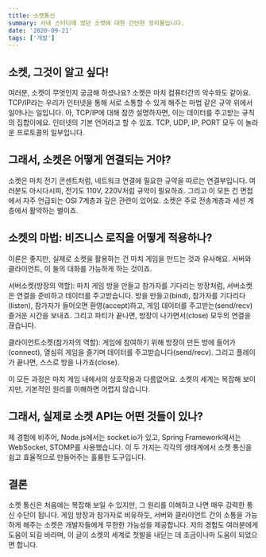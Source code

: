 ```yaml
---
title: 소켓통신
summary: 사내 스터디에 썼던 소켓에 대한 간단한 정리물입니다.
date: '2020-09-21'
tags: ['개발']
---
```


## 소켓, 그것이 알고 싶다!
여러분, 소켓이 무엇인지 궁금해 하셨나요? 소켓은 마치 컴퓨터간의 악수와도 같아요. TCP/IP라는 우리가 인터넷을 통해 서로 소통할 수 있게 해주는 마법 같은 규약 위에서 일어나는 일입니다. 아, TCP/IP에 대해 잠깐 설명하자면, 이는 데이터를 주고받는 규칙의 집합이에요. 인터넷의 기본 언어라고 할 수 있죠. TCP, UDP, IP, PORT 모두 이 놀라운 프로토콜의 일부입니다.

## 그래서, 소켓은 어떻게 연결되는 거야?
소켓은 마치 전기 콘센트처럼, 네트워크 연결에 필요한 규약을 따르는 연결부입니다. 여러분도 아시다시피, 전기도 110V, 220V처럼 규약이 필요하죠. 그리고 이 모든 건 면접에서 자주 언급되는 OSI 7계층과 깊은 관련이 있어요. 소켓은 주로 전송계층과 세션 계층에서 활약하는 별이죠.

## 소켓의 마법: 비즈니스 로직을 어떻게 적용하나?
이론은 좋지만, 실제로 소켓을 활용하는 건 마치 게임을 만드는 것과 유사해요. 서버와 클라이언트, 이 둘의 대화를 가능하게 하는 것이죠.

서버소켓(방장의 역할): 마치 게임 방을 만들고 참가자를 기다리는 방장처럼, 서버소켓은 연결을 준비하고 데이터를 주고받습니다. 방을 만들고(bind), 참가자를 기다리다(listen), 참가자가 들어오면 환영(accept)하고, 게임 데이터를 주고받는(send/recv) 즐거운 시간을 보내죠. 그리고 파티가 끝나면, 방장이 나가면서(close) 모두의 연결을 끊습니다.

클라이언트소켓(참가자의 역할): 게임에 참여하기 위해 방장이 만든 방에 들어가(connect), 열심히 게임을 즐기며 데이터를 주고받습니다(send/recv). 그리고 플레이가 끝나면, 스스로 방을 나가죠(close).

이 모든 과정은 마치 게임 내에서의 상호작용과 다름없어요. 소켓의 세계는 복잡해 보이지만, 기본적인 원리를 이해하면 어렵지 않습니다.

## 그래서, 실제로 소켓 API는 어떤 것들이 있나?
제 경험에 비추어, Node.js에서는 socket.io가 있고, Spring Framework에서는 WebSocket, STOMP를 사용했습니다. 이 두 가지는 각각의 생태계에서 소켓 통신을 쉽고 효율적으로 만들어주는 훌륭한 도구입니다.

## 결론
소켓 통신은 처음에는 복잡해 보일 수 있지만, 그 원리를 이해하고 나면 매우 강력한 통신 수단이 됩니다. 게임 방장과 참가자로 비유하듯, 서버와 클라이언트 간의 소통을 가능하게 해주는 소켓은 개발자들에게 무한한 가능성을 제공합니다. 저의 경험도 여러분에게 도움이 되길 바라며, 이 글이 소켓의 세계로 첫발을 내딛는 데 조금이나마 도움이 되었으면 합니다.
